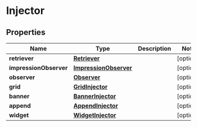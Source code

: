 
# Injector

## Properties
Name | Type | Description | Notes
------------ | ------------- | ------------- | -------------
**retriever** | [**Retriever**](Retriever.md) |  |  [optional]
**impressionObserver** | [**ImpressionObserver**](ImpressionObserver.md) |  |  [optional]
**observer** | [**Observer**](Observer.md) |  |  [optional]
**grid** | [**GridInjector**](GridInjector.md) |  |  [optional]
**banner** | [**BannerInjector**](BannerInjector.md) |  |  [optional]
**append** | [**AppendInjector**](AppendInjector.md) |  |  [optional]
**widget** | [**WidgetInjector**](WidgetInjector.md) |  |  [optional]



